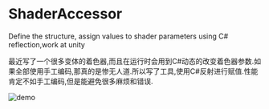 # ShaderAccessor
Define the structure, assign values to shader parameters using C# reflection,work at unity

最近写了一个很多变体的着色器,而且在运行时会用到C#动态的改变着色器参数.如果全部使用手工编码,那真的是惨无人道.所以写了工具,使用C#反射进行赋值.性能肯定不如手工编码,但是能避免很多麻烦和错误.



![demo](https://github.com/JiongXiaGu/ShaderAccessor/blob/master/Assets/ShaderFieldAccessor/ui.gif)
